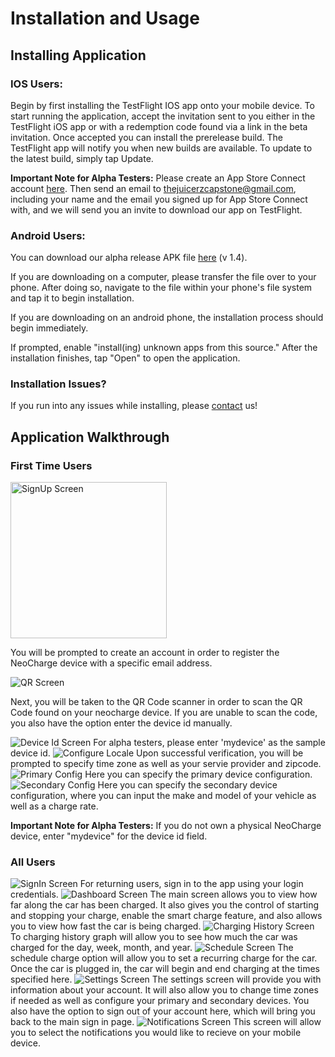 # Installation and Usage

## Installing Application
### IOS Users:

Begin by first installing the TestFlight IOS app onto your mobile device. To start running the application, accept the invitation sent to you either in the TestFlight iOS app or with a redemption code found via a link in the beta invitation. Once accepted you can install the prerelease build. The TestFlight app will notify you when new builds are available. To update to the latest build, simply tap Update. 

<strong>Important Note for Alpha Testers:</strong> Please create an App Store Connect account [here](https://appstoreconnect.apple.com/login). Then send an email to thejuicerzcapstone@gmail.com, including your name and the email you signed up for App Store Connect with, and we will send you an invite to download our app on TestFlight.


### Android Users: 
You can download our alpha release APK file [here](https://exp-shell-app-assets.s3.us-west-1.amazonaws.com/android/%40boej84/neocharge-app-97190a0b419240a9971e5b7014125fe6-signed.apk) (v 1.4).

If you are downloading on a computer, please transfer the file over to your phone. After doing so, navigate to the file within your phone's file system and tap it to begin installation.

If you are downloading on an android phone, the installation process should begin immediately.

If prompted, enable "install(ing) unknown apps from this source." After the installation finishes, tap "Open" to open the application.

### Installation Issues?
If you run into any issues while installing, please [contact](contact.md) us!

## Application Walkthrough 
### First Time Users

<img src="images/SignUp.png" title="SignUp Screen" width="250">

You will be prompted to create an account in order to register the NeoCharge device with a specific email address. 

<img src="images/QRScreen.png" title="QR Screen">

Next, you will be taken to the QR Code scanner in order to scan the QR Code found on your neocharge device. If you are unable to scan the code, you also have the option enter the device id manually.

<img src="images/deviceID.png" title="Device Id Screen">
For alpha testers, please enter 'mydevice' as the sample device id. 


<img src="images/locale.png" title="Configure Locale">
Upon successful verification, you will be prompted to specify time zone as well as your servie provider and zipcode.


<img src="images/primaryConfig.png" title="Primary Config">
Here you can specify the primary device configuration. 


<img src="images/secondaryConfig.png" title="Secondary Config">
Here you can specify the secondary device configuration, where you can input the make and model of your vehicle as well as a charge rate. 


<strong>Important Note for Alpha Testers:</strong> If you do not own a physical NeoCharge device, enter "mydevice" for the device id field. 

### All Users
<img src="images/SignIn.png" title="SignIn Screen">
For returning users, sign in to the app using your login credentials.


<img src="images/dashboardScreen.png" title="Dashboard Screen">
The main screen allows you to view how far along the car has been charged. It also gives you the control of starting and stopping your charge, enable the smart charge feature, and also allows you to view how fast the car is being charged.


<img src="images/chargeHistory.png" title="Charging History Screen">
To charging history graph will allow you to see how much the car was charged for the day, week, month, and year. 


<img src="images/schedule.png" title="Schedule Screen">
The schedule charge option will allow you to set a recurring charge for the car. Once the car is plugged in, the car will begin and end charging at the times specified here. 


<img src="images/smartSettings.png" title="Settings Screen">
The settings screen will provide you with information about your account. It will also allow you to change time zones if needed as well as configure your primary and secondary devices. You also have the option to sign out of your account here, which will bring you back to the main sign in page. 


<img src="images/notificationSelection.png" title="Notifications Screen">
This screen will allow you to select the notifications you would like to recieve on your mobile device. 
